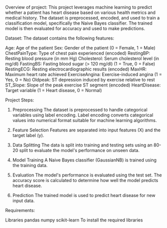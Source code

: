 Overview of project:
     This project leverages machine learning to predict whether a patient has heart disease based on various health metrics and medical history. The dataset is preprocessed, encoded, and used to train a classification model, specifically the Naive Bayes classifier. The trained model is then evaluated for accuracy and used to make predictions.

Dataset:
The dataset contains the following features:

Age: Age of the patient
Sex: Gender of the patient (0 = Female, 1 = Male)
ChestPainType: Type of chest pain experienced (encoded)
RestingBP: Resting blood pressure (in mm Hg)
Cholesterol: Serum cholesterol level (in mg/dl)
FastingBS: Fasting blood sugar (> 120 mg/dl) (1 = True, 0 = False)
RestingECG: Resting electrocardiographic results (encoded)
MaxHR: Maximum heart rate achieved
ExerciseAngina: Exercise-induced angina (1 = Yes, 0 = No)
Oldpeak: ST depression induced by exercise relative to rest
ST_Slope: Slope of the peak exercise ST segment (encoded)
HeartDisease: Target variable (1 = Heart disease, 0 = Normal)

Project Steps:

1. Preprocessing
  The dataset is preprocessed to handle categorical variables using label encoding. Label encoding converts categorical values into numerical format suitable for machine learning algorithms.

2. Feature Selection
  Features are separated into input features (X) and the target label (y).

3. Data Splitting
  The data is split into training and testing sets using an 80-20 split to evaluate the model's performance on unseen data.

4. Model Training
  A Naive Bayes classifier (GaussianNB) is trained using the training data.

5. Evaluation
  The model's performance is evaluated using the test set. The accuracy score is calculated to determine how well the model predicts heart disease.

6. Prediction
  The trained model is used to predict heart disease for new input data.

Requirements:

Libraries
pandas
numpy
scikit-learn
To install the required libraries

